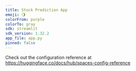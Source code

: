 ```yaml
---
title: Stock Prediction App
emoji: 🌖
colorFrom: purple
colorTo: gray
sdk: streamlit
sdk_version: 1.32.2
app_file: app.py
pinned: false
---
```


Check out the configuration reference at https://huggingface.co/docs/hub/spaces-config-reference
